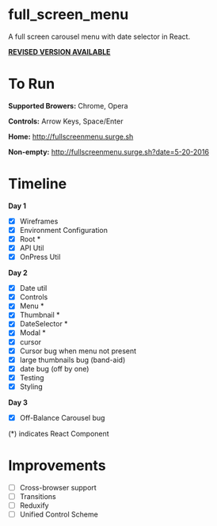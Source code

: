 # full_screen_menu

A full screen carousel menu with date selector in React.

[**REVISED VERSION AVAILABLE**](https://github.com/loschorts/full_screen_menu/tree/revisions)

# To Run

**Supported Browers:** Chrome, Opera

**Controls:** Arrow Keys, Space/Enter

**Home:** http://fullscreenmenu.surge.sh

**Non-empty:** http://fullscreenmenu.surge.sh?date=5-20-2016

# Timeline

**Day 1**
- [x] Wireframes
- [x] Environment Configuration
- [x] Root *
- [x] API Util
- [x] OnPress Util

**Day 2**
- [x] Date util
- [x] Controls
- [x] Menu *
- [x] Thumbnail *
- [x] DateSelector *
- [x] Modal *
- [x] cursor
- [x] Cursor bug when menu not present
- [x] large thumbnails bug (band-aid)
- [x] date bug (off by one)
- [x] Testing
- [x] Styling

**Day 3**
- [x] Off-Balance Carousel bug

(*) indicates React Component

# Improvements
- [ ] Cross-browser support
- [ ] Transitions
- [ ] Reduxify
- [ ] Unified Control Scheme
